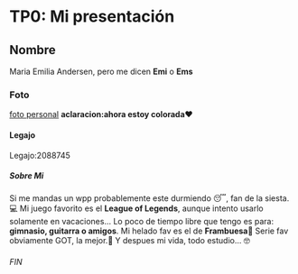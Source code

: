 # TP0: Mi presentación
## Nombre ##
Maria Emilia Andersen, pero me dicen **Emi** o **Ems**
### Foto ###
[foto personal](fotoemi.png)
__aclaracion:ahora estoy colorada__❤️

#### Legajo ####
Legajo:2088745

##### Sobre Mi #####
Si me mandas un wpp probablemente este durmiendo 😴, fan de la siesta.
💻 Mi juego favorito es el **League of Legends**, aunque intento usarlo solamente en vacaciones...
Lo poco de tiempo libre que tengo es para: **gimnasio, guitarra o amigos**.
Mi helado fav es el de **Frambuesa**🫣
Serie fav obviamente GOT, la mejor.🤗
Y despues mi vida, todo estudio... 🤓

###### FIN ######
